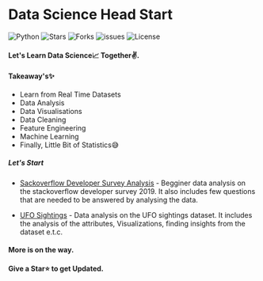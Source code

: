 # Data Science Head Start

  ![Python](https://img.shields.io/badge/Python-3.6-green.svg)
  ![Stars](https://img.shields.io/github/stars/syamkakarla98/DataScience_Head_Start?color=tomato)
  ![Forks](https://img.shields.io/github/forks/syamkakarla98/DataScience_Head_Start)
  ![issues](https://img.shields.io/github/issues/syamkakarla98/DataScience_Head_Start)
  ![License](https://img.shields.io/github/license/syamkakarla98/DataScience_Head_Start)
  
#### Let's Learn Data Science📈 Together✌.
#### Takeaway's✨
  * Learn from Real Time Datasets
  * Data Analysis
  * Data Visualisations
  * Data Cleaning
  * Feature Engineering
  * Machine Learning
  * Finally, Little Bit of Statistics😅

##### Let's Start
* [Sackoverflow Developer Survey Analysis](https://github.com/syamkakarla98/DataScience_Head_Start/blob/master/Sackoverflow_Developer_Survey_Analysis.ipynb) - Begginer data analysis on the stackoverflow developer survey 2019. It also includes few questions that are needed to be answered by analysing the data.

* [UFO Sightings](https://github.com/syamkakarla98/DataScience_Head_Start/blob/master/UFO_Sightings.ipynb) - Data analysis on the UFO sightings dataset. It includes the analysis of the attributes, Visualizations, finding insights from the dataset e.t.c.

#### More is on the way.
#### Give a Star⭐ to get Updated.

